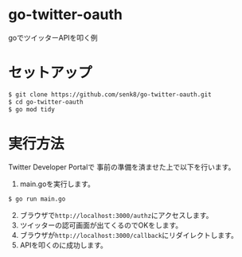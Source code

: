 # go-twitter-oauth

goでツイッターAPIを叩く例

# セットアップ

```bash
$ git clone https://github.com/senk8/go-twitter-oauth.git
$ cd go-twitter-oauth
$ go mod tidy
```

# 実行方法

Twitter Developer Portalで 事前の準備を済ませた上で以下を行います。

1. main.goを実行します。

```bash
$ go run main.go
```

2. ブラウザで`http://localhost:3000/authz`にアクセスします。
3. ツイッターの認可画面が出てくるのでOKをします。
4. ブラウザが`http://localhost:3000/callback`にリダイレクトします。
5. APIを叩くのに成功します。

